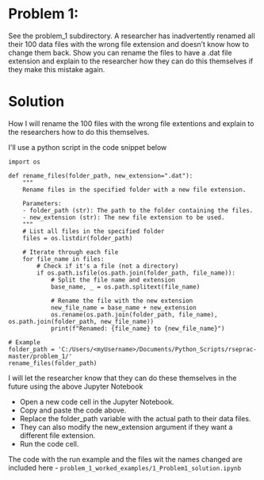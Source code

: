# Problem 1: 
See the problem_1 subdirectory.
A researcher has inadvertently renamed all their 100 data files with the wrong file extension and doesn’t 
know how to change them back.
Show you can rename the files to have a .dat file extension and explain to the researcher how they can 
do this themselves if they make this mistake again.


# Solution

How I will rename the 100 files with the wrong file extentions and explain to the researchers how to do this themselves.  

I'll use a python script in the code snippet below
`````
import os

def rename_files(folder_path, new_extension=".dat"):
    """
    Rename files in the specified folder with a new file extension.
    
    Parameters:
    - folder_path (str): The path to the folder containing the files.
    - new_extension (str): The new file extension to be used.
    """
    # List all files in the specified folder
    files = os.listdir(folder_path)

    # Iterate through each file
    for file_name in files:
        # Check if it's a file (not a directory)
        if os.path.isfile(os.path.join(folder_path, file_name)):
            # Split the file name and extension
            base_name, _ = os.path.splitext(file_name)

            # Rename the file with the new extension
            new_file_name = base_name + new_extension
            os.rename(os.path.join(folder_path, file_name), os.path.join(folder_path, new_file_name))
            print(f"Renamed: {file_name} to {new_file_name}")

# Example
folder_path = 'C:/Users/<myUsername>/Documents/Python_Scripts/rseprac-master/problem_1/'  
rename_files(folder_path)

`````

I will let the researcher know that they can do these themselves in the future using the above Jupyter Notebook

- Open a new code cell in the Jupyter Notebook.
- Copy and paste the code above.
- Replace the folder_path variable with the actual path to their data files.
- They can also modify the new_extension argument if they want a different file extension.
 - Run the code cell.

The code with the run example and the files wit the names changed are included here - ```problem_1_worked_examples/1_Problem1_solution.ipynb```
